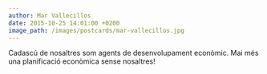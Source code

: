 ```yaml
---
author: Mar Vallecillos
date: 2015-10-25 14:01:00 +0200
image_path: /images/postcards/mar-vallecillos.jpg
---
```

Cadasc&uacute; de nosaltres som agents de desenvolupament econ&ograve;mic. Mai m&eacute;s una planificaci&oacute; econ&ograve;mica sense nosaltres!
